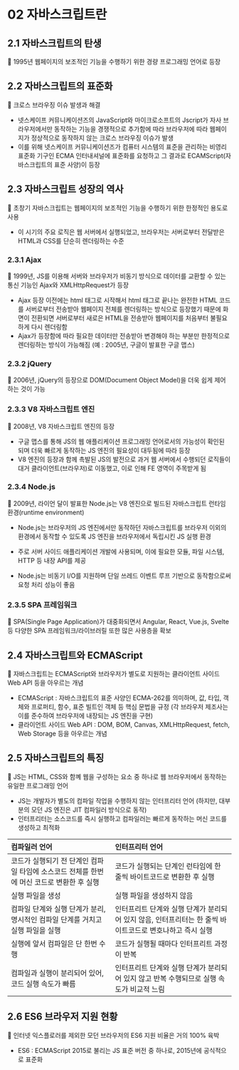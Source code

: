 # 02 자바스크립트란

## 2.1 자바스크립트의 탄생

📌 1995년 웹페이지의 보조적인 기능을 수행하기 위한 경량 프로그래밍 언어로 등장

## 2.2 자바스크립트의 표준화

📌 크로스 브라우징 이슈 발생과 해결

- 넷스케이프 커뮤니케이션즈의 JavaScript와 마이크로소프트의 Jscript가 자사 브라우저에서만 동작하는 기능을 경쟁적으로 추가함에 따라 브라우저에 따라 웹페이지가 정상적으로 동작하지 않는 크로스 브라우징 이슈가 발생
- 이를 위해 넷스케이프 커뮤니케이션즈가 컴퓨터 시스템의 표준을 관리하는 비영리 표준화 기구인 ECMA 인터내셔널에 표준화를 요청하고 그 결과로 ECAMScript(자바스크립트의 표준 사양)이 등장

## 2.3 자바스크립트 성장의 역사

📌 초창기 자바스크립트는 웹페이지의 보조적인 기능을 수행하기 위한 한정적인 용도로 사용

- 이 시기의 주요 로직은 웹 서버에서 실행되었고, 브라우저는 서버로부터 전달받은 HTML과 CSS를 단순히 렌더링하는 수준

### 2.3.1 Ajax

📌 1999년, JS를 이용해 서버와 브라우저가 비동기 방식으로 데이터를 교환할 수 있는 통신 기능인 Ajax와 XMLHttpRequest가 등장

- Ajax 등장 이전에는 html 태그로 시작해서 html 태그로 끝나는 완전한 HTML 코드를 서버로부터 전송받아 웹페이지 전체를 렌더링하는 방식으로 등장했기 때문에 화면이 전환되면 서버로부터 새로은 HTML을 전송받아 웹페이지를 처음부터 불필요하게 다시 렌더링함
- Ajax가 등장함에 따라 필요한 데이터만 전송받아 변경해야 하는 부분만 한정적으로 렌더링하는 방식이 가능해짐 (예 : 2005년, 구글이 발표한 구글 맵스)

### 2.3.2 jQuery

📌 2006년, jQuery의 등장으로 DOM(Document Object Model)을 더욱 쉽게 제어하는 것이 가능

### 2.3.3 V8 자바스크립트 엔진

📌 2008년, V8 자바스크립트 엔진의 등장

- 구글 맵스를 통해 JS의 웹 애플리케이션 프로그래밍 언어로서의 가능성이 확인된 되며 더욱 빠르게 동작하는 JS 엔진의 필요성이 대두됨에 따라 등장
- V8 엔진의 등장과 함께 촉발된 JS의 발전으로 과거 웹 서버에서 수행되던 로직들이 대거 클라이언트(브라우저)로 이동했고, 이로 인해 FE 영역이 주목받게 됨

### 2.3.4 Node.js

📌 2009년, 라이언 달이 발표한 Node.js는 V8 엔진으로 빌드된 자바스크립트 런타임 환경(runtime environment)

- Node.js는 브라우저의 JS 엔진에서만 동작하던 자바스크립트를 브라우저 이외의 환경에서 동작할 수 있도록 JS 엔진을 브라우저에서 독립시킨 JS 실행 환경
- 주로 서버 사이드 애플리케이션 개발에 사용되며, 이에 필요한 모듈, 파일 시스템, HTTP 등 내장 API를 제공

- Node.js는 비동기 I/O를 지원하며 단일 쓰레드 이벤트 루프 기반으로 동작함으로써 요청 처리 성능이 좋음

### 2.3.5 SPA 프레임워크

📌 SPA(Single Page Application)가 대중화되면서 Angular, React, Vue.js, Svelte 등 다양한 SPA 프레임워크/라이브러릴 또한 많은 사용층을 확보

## 2.4 자바스크립트와 ECMAScript

📌 자바스크립트는 ECMAScript와 브라우저가 별도로 지원하는 클라이언트 사이드 Web API 등을 아우르는 개념

- ECMAScript : 자바스크립트의 표준 사양인 ECMA-262를 의미하며, 값, 타입, 객체와 프로퍼티, 함수, 표준 빌트인 객체 등 핵심 문법을 규정 (각 브라우저 제조사는 이를 준수하여 브라우저에 내장되는 JS 엔진을 구현)
- 클라이언트 사이드 Web API : DOM, BOM, Canvas, XMLHttpRequest, fetch, Web Storage 등을 아우르는 개념

## 2.5 자바스크립트의 특징

📌 JS는 HTML, CSS와 함꼐 웹을 구성하는 요소 중 하나로 웹 브라우저에서 동작하는 유일한 프로그래밍 언어

- JS는 개발자가 별도의 컴파일 작업을 수행하지 않는 인터프리터 언어 (하지만, 대부분의 모던 JS 엔진은 JIT 컴파일러 방식으로 동작)
- 인터프리터는 소스코드를 즉시 실행하고 컴파일러는 빠르게 동작하는 머신 코드를 생성하고 최적화

| 컴파일러 언어                                                                             | 인터프리터 언어                                                                                          |
| :---------------------------------------------------------------------------------------- | :------------------------------------------------------------------------------------------------------- |
| 코드가 실행되기 전 단계인 컴파일 타임에 소스코드 전체를 한번에 머신 코드로 변환한 후 실행 | 코드가 실행되는 단계인 런타임에 한 줄씩 바이트코드로 변환한 후 실행                                      |
| 실행 파일을 생성                                                                          | 실행 파일을 생성하지 않음                                                                                |
| 컴파일 단계와 실행 단계가 분리, 명시적인 컴파일 단계를 거치고 실행 파일을 실행            | 인터프리트 단계와 실행 단계가 분리되어 있지 않음, 인터프리터는 한 줄씩 바이트코드로 변호나하고 즉시 실행 |
| 실행에 앞서 컴파일은 단 한번 수행                                                         | 코드가 실행될 때마다 인터프리트 과정이 반복                                                              |
| 컴파일과 실행이 분리되어 있어, 코드 실행 속도가 빠름                                      | 인터프리트 단계와 실행 단계가 분리되어 있지 않고 반복 수행되므로 실행 속도가 비교적 느림                 |

## 2.6 ES6 브라우저 지원 현황

📌 인터넷 익스플로러를 제외한 모던 브라우저의 ES6 지원 비율은 거의 100% 육박

- ES6 : ECMAScript 2015로 불리는 JS 표준 버전 중 하나로, 2015년에 공식적으로 표준화
